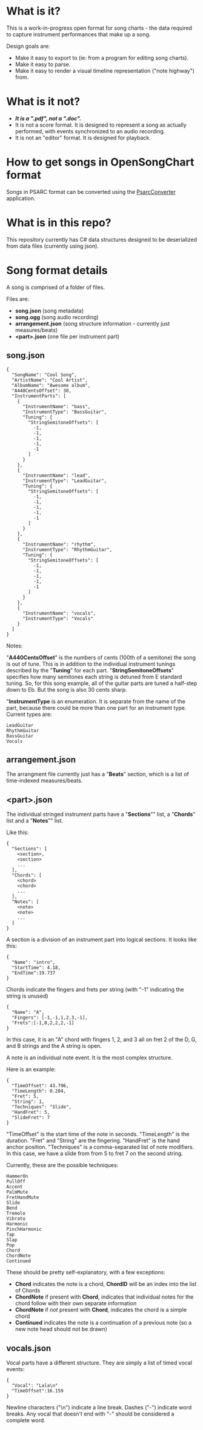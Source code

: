 # What is it?
This is a work-in-progress open format for song charts - the data required to capture instrument performances that make up a song.

Design goals are:
- Make it easy to export to (ie: from a program for editing song charts).
- Make it easy to parse.
- Make it easy to render a visual timeline representation ("note highway") from.

# What is it not?
 - ***It is a ".pdf", not a ".doc".***
 - It is not a score format. It is designed to represent a song as actually performed, with events synchronized to an audio recording.
 - It is not an "editor" format. It is designed for playback.

# How to get songs in OpenSongChart format

Songs in PSARC format can be converted using the [PsarcConverter](https://github.com/mikeoliphant/PsarcConverter) application.

# What is in this repo?
This repository currently has C# data structures designed to be deserialized from data files (currently using json).

# Song format details
A song is comprised of a folder of files.

Files are:
- **song.json** (song metadata)
- **song.ogg** (song audio recording)
- **arrangement.json** (song structure information - currently just measures/beats)
- **\<part\>.json** (one file per instrument part)

## song.json

```
{
  "SongName": "Cool Song",
  "ArtistName": "Cool Artist",
  "AlbumName": "Awesome album",
  "A440CentsOffset": 30,
  "InstrumentParts": [
    {
      "InstrumentName": "bass",
      "InstrumentType": "BassGuitar",
      "Tuning": {
        "StringSemitoneOffsets": [
          -1,
          -1,
          -1,
          -1,
          -1
        ]
      }
    },
    {
      "InstrumentName": "lead",
      "InstrumentType": "LeadGuitar",
      "Tuning": {
        "StringSemitoneOffsets": [
          -1,
          -1,
          -1,
          -1,
          -1
        ]
      }
    },
    {
      "InstrumentName": "rhythm",
      "InstrumentType": "RhythmGuitar",
      "Tuning": {
        "StringSemitoneOffsets": [
          -1,
          -1,
          -1,
          -1,
          -1
        ]
      }
    },
    {
      "InstrumentName": "vocals",
      "InstrumentType": "Vocals"
    }
  ]
}
```

Notes:

"**A440CentsOffset**" is the numbers of cents (100th of a semitone) the song is out of tune. This is in addition to the individual instrument tunings described by the "**Tuning**" for each part. "**StringSemitoneOffsets**" specifies how many semitones each string is detuned from E standard tuning. So, for this song example, all of the guitar parts are tuned a half-step down to Eb. But the song is also 30 cents sharp.

"**InstrumentType** is an enumeration. It is separate from the name of the part, because there could be more than one part for an instrument type. Current types are:

```
LeadGuitar
RhythmGuitar
BassGuitar
Vocals
```

## arrangement.json
The arrangment file currently just has a "**Beats**" section, which is a list of time-indexed measures/beats.

## \<part\>.json
The individual stringed instrument parts have a "**Sections**"" list, a "**Chords**" list and a "**Notes**"" list.

Like this:

```
{
  "Sections": [
    <section>,
    <section>
    ...
  ],
  "Chords": [
    <chord>
    <chord>
    ...
  ],
  "Notes": [
    <note>
    <note>
    ...
  ]
}
```

A section is a division of an instrument part into logical sections. It looks like this:

```
{
  "Name": "intro",
  "StartTime": 4.18,
  "EndTime":19.737
}
```

Chords indicate the fingers and frets per string (with "-1" indicating the string is unused)

```
{
  "Name": "A",
  "Fingers": [-1,-1,1,2,3,-1],
  "Frets":[-1,0,2,2,2,-1]
}
```
In this case, it is an "A" chord with fingers 1, 2, and 3 all on fret 2 of the D, G, and B strings and the A string is open.

A note is an individual note event. It is the most complex structure.

Here is an example:

```
{
  "TimeOffset": 43.796,
  "TimeLength": 0.204,
  "Fret": 5,
  "String": 1,
  "Techniques": "Slide",
  "HandFret": 5,
  "SlideFret": 7
}
```
"TimeOffset" is the start time of the note in seconds. "TimeLength" is the duration. "Fret" and "String" are the fingering. "HandFret" is the hand anchor position. "Techniques" is a comma-separated list of note modifiers. In this case, we have a slide from from 5 to fret 7 on the second string.

Currently, these are the possible techniques:

```
HammerOn 
PullOff 
Accent 
PalmMute 
FretHandMute 
Slide 
Bend 
Tremolo 
Vibrato 
Harmonic 
PinchHarmonic 
Tap 
Slap 
Pop 
Chord 
ChordNote 
Continued 
```

These should be pretty self-explanatory, with a few exceptions:
- **Chord** indicates the note is a chord, **ChordID** will be an index into the list of Chords
- **ChordNote** if present with **Chord**, indicates that individual notes for the chord follow with their own separate information
- **ChordNote** if *not* present with **Chord**, indicates the chord is a simple chord
- **Continued** indicates the note is a continuation of a previous note (so a new note head should not be drawn)

## vocals.json
Vocal parts have a different structure. They are simply a list of timed vocal events:

```
{
  "Vocal": "Lala\n"
  "TimeOffset":16.159
}
```

Newline characters ("\n") indicate a line break. Dashes ("-") indicate word breaks. Any vocal that doesn't end with "-" should be considered a complete word.
